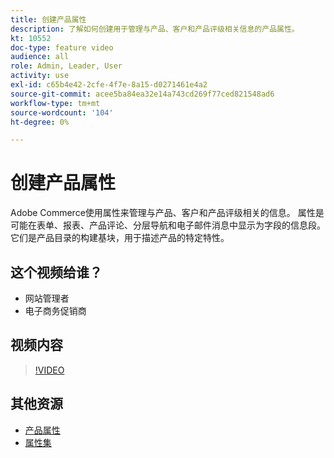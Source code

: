 ```yaml
---
title: 创建产品属性
description: 了解如何创建用于管理与产品、客户和产品评级相关信息的产品属性。
kt: 10552
doc-type: feature video
audience: all
role: Admin, Leader, User
activity: use
exl-id: c65b4e42-2cfe-4f7e-8a15-d0271461e4a2
source-git-commit: acee5ba84ea32e14a743cd269f77ced821548ad6
workflow-type: tm+mt
source-wordcount: '104'
ht-degree: 0%

---
```


# 创建产品属性

Adobe Commerce使用属性来管理与产品、客户和产品评级相关的信息。 属性是可能在表单、报表、产品评论、分层导航和电子邮件消息中显示为字段的信息段。 它们是产品目录的构建基块，用于描述产品的特定特性。

## 这个视频给谁？

- 网站管理者
- 电子商务促销商

## 视频内容

>[!VIDEO](https://video.tv.adobe.com/v/343749?quality=12&learn=on)

## 其他资源

- [产品属性](https://docs.magento.com/user-guide/catalog/product-attributes.html)
- [属性集](https://docs.magento.com/user-guide/stores/attribute-sets.html)
